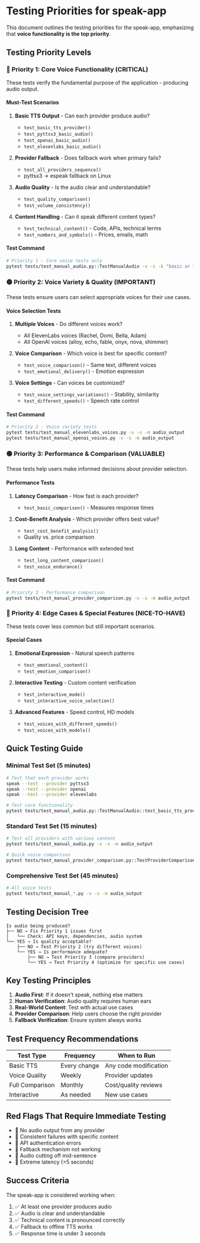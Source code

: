# Testing Priorities for speak-app

This document outlines the testing priorities for the speak-app, emphasizing that **voice functionality is the top priority**.

## Testing Priority Levels

### 🔴 Priority 1: Core Voice Functionality (CRITICAL)

These tests verify the fundamental purpose of the application - producing audio output.

#### Must-Test Scenarios
1. **Basic TTS Output** - Can each provider produce audio?
   - `test_basic_tts_provider()` 
   - `test_pyttsx3_basic_audio()`
   - `test_openai_basic_audio()`
   - `test_elevenlabs_basic_audio()`

2. **Provider Fallback** - Does fallback work when primary fails?
   - `test_all_providers_sequence()`
   - pyttsx3 → espeak fallback on Linux

3. **Audio Quality** - Is the audio clear and understandable?
   - `test_quality_comparison()`
   - `test_volume_consistency()`

4. **Content Handling** - Can it speak different content types?
   - `test_technical_content()` - Code, APIs, technical terms
   - `test_numbers_and_symbols()` - Prices, emails, math

#### Test Command
```bash
# Priority 1 - Core voice tests only
pytest tests/test_manual_audio.py::TestManualAudio -v -s -k "basic or technical or numbers"
```

### 🟡 Priority 2: Voice Variety & Quality (IMPORTANT)

These tests ensure users can select appropriate voices for their use cases.

#### Voice Selection Tests
1. **Multiple Voices** - Do different voices work?
   - All ElevenLabs voices (Rachel, Domi, Bella, Adam)
   - All OpenAI voices (alloy, echo, fable, onyx, nova, shimmer)

2. **Voice Comparison** - Which voice is best for specific content?
   - `test_voice_comparison()` - Same text, different voices
   - `test_emotional_delivery()` - Emotion expression

3. **Voice Settings** - Can voices be customized?
   - `test_voice_settings_variations()` - Stability, similarity
   - `test_different_speeds()` - Speech rate control

#### Test Command
```bash
# Priority 2 - Voice variety tests
pytest tests/test_manual_elevenlabs_voices.py -v -s -m audio_output
pytest tests/test_manual_openai_voices.py -v -s -m audio_output
```

### 🟢 Priority 3: Performance & Comparison (VALUABLE)

These tests help users make informed decisions about provider selection.

#### Performance Tests
1. **Latency Comparison** - How fast is each provider?
   - `test_basic_comparison()` - Measures response times

2. **Cost-Benefit Analysis** - Which provider offers best value?
   - `test_cost_benefit_analysis()`
   - Quality vs. price comparison

3. **Long Content** - Performance with extended text
   - `test_long_content_comparison()`
   - `test_voice_endurance()`

#### Test Command
```bash
# Priority 3 - Performance comparison
pytest tests/test_manual_provider_comparison.py -v -s -m audio_output
```

### 🔵 Priority 4: Edge Cases & Special Features (NICE-TO-HAVE)

These tests cover less common but still important scenarios.

#### Special Cases
1. **Emotional Expression** - Natural speech patterns
   - `test_emotional_content()`
   - `test_emotion_comparison()`

2. **Interactive Testing** - Custom content verification
   - `test_interactive_mode()`
   - `test_interactive_voice_selection()`

3. **Advanced Features** - Speed control, HD models
   - `test_voices_with_different_speeds()`
   - `test_voices_with_models()`

## Quick Testing Guide

### Minimal Test Set (5 minutes)
```bash
# Test that each provider works
speak --test --provider pyttsx3
speak --test --provider openai  
speak --test --provider elevenlabs

# Test core functionality
pytest tests/test_manual_audio.py::TestManualAudio::test_basic_tts_provider -v -s
```

### Standard Test Set (15 minutes)
```bash
# Test all providers with various content
pytest tests/test_manual_audio.py -v -s -m audio_output

# Quick voice comparison
pytest tests/test_manual_provider_comparison.py::TestProviderComparison::test_basic_comparison -v -s
```

### Comprehensive Test Set (45 minutes)
```bash
# All voice tests
pytest tests/test_manual_*.py -v -s -m audio_output
```

## Testing Decision Tree

```
Is audio being produced?
├── NO → Fix Priority 1 issues first
│   └── Check: API keys, dependencies, audio system
└── YES → Is quality acceptable?
    ├── NO → Test Priority 2 (try different voices)
    └── YES → Is performance adequate?
        ├── NO → Test Priority 3 (compare providers)
        └── YES → Test Priority 4 (optimize for specific use cases)
```

## Key Testing Principles

1. **Audio First**: If it doesn't speak, nothing else matters
2. **Human Verification**: Audio quality requires human ears
3. **Real-World Content**: Test with actual use cases
4. **Provider Comparison**: Help users choose the right provider
5. **Fallback Verification**: Ensure system always works

## Test Frequency Recommendations

| Test Type | Frequency | When to Run |
|-----------|-----------|-------------|
| Basic TTS | Every change | Any code modification |
| Voice Quality | Weekly | Provider updates |
| Full Comparison | Monthly | Cost/quality reviews |
| Interactive | As needed | New use cases |

## Red Flags That Require Immediate Testing

- 🚨 No audio output from any provider
- 🚨 Consistent failures with specific content
- 🚨 API authentication errors
- 🚨 Fallback mechanism not working
- 🚨 Audio cutting off mid-sentence
- 🚨 Extreme latency (>5 seconds)

## Success Criteria

The speak-app is considered working when:
1. ✅ At least one provider produces audio
2. ✅ Audio is clear and understandable
3. ✅ Technical content is pronounced correctly
4. ✅ Fallback to offline TTS works
5. ✅ Response time is under 3 seconds